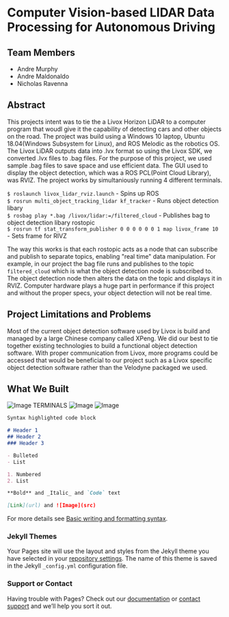 
# Computer Vision-based LIDAR Data Processing for Autonomous Driving

## Team Members
- Andre Murphy
- Andre Maldonaldo
- Nicholas Ravenna

## Abstract
This projects intent was to tie the a Livox Horizon LiDAR to a computer program that woudl give it the capability of detecting cars and other objects on the road. The project was build using a Windows 10 laptop, Ubuntu 18.04(Windows Subsystem for Linux), and ROS Melodic as the robotics OS. The Livox LiDAR outputs data into .lvx format so using the Livox SDK, we converted .lvx files to .bag files. For the purpose of this project, we used sample .bag files to save space and use efficient data. The GUI used to display the object detection, which was a ROS PCL(Point Cloud Library), was RVIZ. The project works by simultaniously running 4 different terminals. <br>

`$ roslaunch livox_lidar_rviz.launch` - Spins up ROS <br>
`$ rosrun multi_object_tracking_lidar kf_tracker` - Runs object detection libary<br>
`$ rosbag play *.bag /livox/lidar:=/filtered_cloud` - Publishes bag to object detection libary rostopic<br>
`$ rosrun tf stat_transform_publisher 0 0 0 0 0 0 1 map livox_frame 10` - Sets frame for RIVZ<br>

The way this works is that each rostopic acts as a node that can subscribe and publish to separate topics, enabling "real time" data manipulation. For example, in our project the bag file runs and publishes to the topic `filtered_cloud` which is what the object detection node is subscribed to. The object detection node then alters the data on the topic and displays it in RVIZ. Computer hardware plays a huge part in performance if this project and without the proper specs, your object detection will not be real time.

## Project Limitations and Problems
Most of the current object detection software used by Livox is build and managed by a large Chinese company called XPeng. We did our best to tie together existing technologies to build a functional object detection software. With proper communication from Livox, more programs could be accessed that would be beneficial to our project such as a Livox specific object detection software rather than the Velodyne packaged we used.

## What We Built
![Image](<img width="836" alt="terminals" src="https://user-images.githubusercontent.com/42878649/144948673-ede9e774-b38f-47ab-bece-f915a1d274f5.PNG">
)
TERMINALS
![Image](<img width="1005" alt="visualizer" src="https://user-images.githubusercontent.com/42878649/144948742-f8b35a46-6213-4aaa-891f-65e8a250ec3b.PNG">
)
![Image](<img width="790" alt="objdet" src="https://user-images.githubusercontent.com/42878649/144948775-1a90253c-c452-4d3e-a147-47273813439d.PNG">
)
```markdown
Syntax highlighted code block

# Header 1
## Header 2
### Header 3

- Bulleted
- List

1. Numbered
2. List

**Bold** and _Italic_ and `Code` text

[Link](url) and ![Image](src)
```

For more details see [Basic writing and formatting syntax](https://docs.github.com/en/github/writing-on-github/getting-started-with-writing-and-formatting-on-github/basic-writing-and-formatting-syntax).

### Jekyll Themes

Your Pages site will use the layout and styles from the Jekyll theme you have selected in your [repository settings](https://github.com/cs481-ekh/f21-na/settings/pages). The name of this theme is saved in the Jekyll `_config.yml` configuration file.

### Support or Contact

Having trouble with Pages? Check out our [documentation](https://docs.github.com/categories/github-pages-basics/) or [contact support](https://support.github.com/contact) and we’ll help you sort it out.
